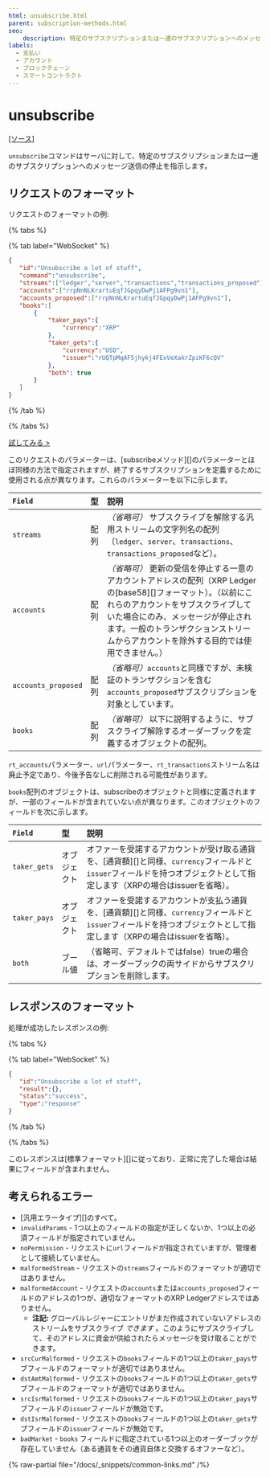 ```yaml
---
html: unsubscribe.html
parent: subscription-methods.html
seo:
    description: 特定のサブスクリプションまたは一連のサブスクリプションへのメッセージ送信の停止を指示します。
labels:
  - 支払い
  - アカウント
  - ブロックチェーン
  - スマートコントラクト
---
```

# unsubscribe
[[ソース]](https://github.com/XRPLF/rippled/blob/master/src/ripple/rpc/handlers/Unsubscribe.cpp "Source")

`unsubscribe`コマンドはサーバに対して、特定のサブスクリプションまたは一連のサブスクリプションへのメッセージ送信の停止を指示します。

## リクエストのフォーマット
リクエストのフォーマットの例:

{% tabs %}

{% tab label="WebSocket" %}
```json
{
   "id":"Unsubscribe a lot of stuff",
   "command":"unsubscribe",
   "streams":["ledger","server","transactions","transactions_proposed"],
   "accounts":["rrpNnNLKrartuEqfJGpqyDwPj1AFPg9vn1"],
   "accounts_proposed":["rrpNnNLKrartuEqfJGpqyDwPj1AFPg9vn1"],
   "books":[
       {
           "taker_pays":{
               "currency":"XRP"
           },
           "taker_gets":{
               "currency":"USD",
               "issuer":"rUQTpMqAF5jhykj4FExVeXakrZpiKF6cQV"
           },
           "both": true
       }
   ]
}
```
{% /tab %}

{% /tabs %}

[試してみる >](/resources/dev-tools/websocket-api-tool#unsubscribe)

このリクエストのパラメーターは、[subscribeメソッド][]のパラメーターとほぼ同様の方法で指定されますが、終了するサブスクリプションを定義するために使用される点が異なります。これらのパラメーターを以下に示します。

| `Field`             | 型  | 説明                                    |
|:--------------------|:------|:-----------------------------------------------|
| `streams`           | 配列 | _（省略可）_ サブスクライブを解除する汎用ストリームの文字列名の配列（`ledger`、`server`、`transactions`、`transactions_proposed`など）。 |
| `accounts`          | 配列 | _（省略可）_ 更新の受信を停止する一意のアカウントアドレスの配列（XRP Ledgerの[base58][]フォーマット）。（以前にこれらのアカウントをサブスクライブしていた場合にのみ、メッセージが停止されます。一般のトランザクションストリームからアカウントを除外する目的では使用できません。） |
| `accounts_proposed` | 配列 | _（省略可）_`accounts`と同様ですが、未検証のトランザクションを含む`accounts_proposed`サブスクリプションを対象としています。 |
| `books`             | 配列 | _（省略可）_ 以下に説明するように、サブスクライブ解除するオーダーブックを定義するオブジェクトの配列。 |

`rt_accounts`パラメーター、`url`パラメーター、`rt_transactions`ストリーム名は廃止予定であり、今後予告なしに削除される可能性があります。

`books`配列のオブジェクトは、subscribeのオブジェクトと同様に定義されますが、一部のフィールドが含まれていない点が異なります。このオブジェクトのフィールドを次に示します。

| `Field`      | 型    | 説明                                         |
|:-------------|:--------|:----------------------------------------------------|
| `taker_gets` | オブジェクト  | オファーを受諾するアカウントが受け取る通貨を、[通貨額][]と同様、`currency`フィールドと`issuer`フィールドを持つオブジェクトとして指定します（XRPの場合はissuerを省略）。 |
| `taker_pays` | オブジェクト  | オファーを受諾するアカウントが支払う通貨を、[通貨額][]と同様、`currency`フィールドと`issuer`フィールドを持つオブジェクトとして指定します（XRPの場合はissuerを省略）。 |
| `both`       | ブール値 | （省略可、デフォルトではfalse）trueの場合は、オーダーブックの両サイドからサブスクリプションを削除します。 |

## レスポンスのフォーマット

処理が成功したレスポンスの例:

{% tabs %}

{% tab label="WebSocket" %}
```json
{
   "id":"Unsubscribe a lot of stuff",
   "result":{},
   "status":"success",
   "type":"response"
}
```
{% /tab %}

{% /tabs %}

このレスポンスは[標準フォーマット][]に従っており、正常に完了した場合は結果にフィールドが含まれません。

## 考えられるエラー

* [汎用エラータイプ][]のすべて。
* `invalidParams` - 1つ以上のフィールドの指定が正しくないか、1つ以上の必須フィールドが指定されていません。
* `noPermission` - リクエストに`url`フィールドが指定されていますが、管理者として接続していません。
* `malformedStream` - リクエストの`streams`フィールドのフォーマットが適切ではありません。
* `malformedAccount` - リクエストの`accounts`または`accounts_proposed`フィールドのアドレスの1つが、適切なフォーマットのXRP Ledgerアドレスではありません。
    * **注記:** グローバルレジャーにエントリがまだ作成されていないアドレスのストリームをサブスクライブ _できます_ 。このようにサブスクライブして、そのアドレスに資金が供給されたらメッセージを受け取ることができます。
* `srcCurMalformed` - リクエストの`books`フィールドの1つ以上の`taker_pays`サブフィールドのフォーマットが適切ではありません。
* `dstAmtMalformed` - リクエストの`books`フィールドの1つ以上の`taker_gets`サブフィールドのフォーマットが適切ではありません。
* `srcIsrMalformed` - リクエストの`books`フィールドの1つ以上の`taker_pays`サブフィールドの`issuer`フィールドが無効です。
* `dstIsrMalformed` - リクエストの`books`フィールドの1つ以上の`taker_gets`サブフィールドの`issuer`フィールドが無効です。
* `badMarket` - `books` フィールドに指定されている1つ以上のオーダーブックが存在していません（ある通貨をその通貨自体と交換するオファーなど）。

{% raw-partial file="/docs/_snippets/common-links.md" /%}
